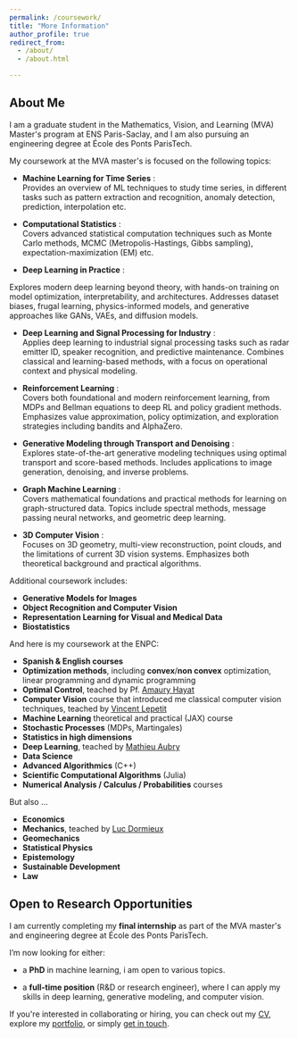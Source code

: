 ```yaml
---
permalink: /coursework/
title: "More Information"
author_profile: true
redirect_from: 
  - /about/
  - /about.html

---
```



## About Me

I am a graduate student in the Mathematics, Vision, and Learning (MVA) Master's program at ENS Paris-Saclay, and I am also pursuing an engineering degree at École des Ponts ParisTech.

My coursework at the MVA master's is focused on the following topics:

* __Machine Learning for Time Series__ :  
Provides an overview of ML techniques to study time series, in different tasks such as pattern extraction and recognition, anomaly detection, prediction, interpolation etc. 


* __Computational Statistics__ :  
Covers advanced statistical computation techniques such as Monte Carlo methods, MCMC (Metropolis-Hastings, Gibbs sampling), expectation-maximization (EM) etc.

* __Deep Learning in Practice__ :  

Explores modern deep learning beyond theory, with hands-on training on model optimization, interpretability, and architectures. Addresses dataset biases, frugal learning, physics-informed models, and generative approaches like GANs, VAEs, and diffusion models.


* __Deep Learning and Signal Processing for Industry__ :  
Applies deep learning to industrial signal processing tasks such as radar emitter ID, speaker recognition, and predictive maintenance. Combines classical and learning-based methods, with a focus on operational context and physical modeling.


* __Reinforcement Learning__ :  
Covers both foundational and modern reinforcement learning, from MDPs and Bellman equations to deep RL and policy gradient methods. Emphasizes value approximation, policy optimization, and exploration strategies including bandits and AlphaZero.

* __Generative Modeling through Transport and Denoising__ :  
Explores state-of-the-art generative modeling techniques using optimal transport and score-based methods. Includes applications to image generation, denoising, and inverse problems.

* __Graph Machine Learning__ :  
Covers mathematical foundations and practical methods for learning on graph-structured data. Topics include spectral methods, message passing neural networks, and geometric deep learning.

* __3D Computer Vision__ :  
Focuses on 3D geometry, multi-view reconstruction, point clouds, and the limitations of current 3D vision systems. Emphasizes both theoretical background and practical algorithms.


Additional coursework includes:  
* __Generative Models for Images__  
* __Object Recognition and Computer Vision__  
* __Representation Learning for Visual and Medical Data__  
* __Biostatistics__

And here is my coursework at the ENPC:
* __Spanish & English courses__
* __Optimization methods__, including __convex__/__non convex__ optimization, linear programming and dynamic programming
* __Optimal Control__, teached by Pf. [Amaury Hayat](https://cermics.enpc.fr/~hayata/)
* __Computer Vision__ course that introduced me classical computer vision techniques, teached by [Vincent Lepetit](https://vincentlepetit.github.io)
* __Machine Learning__ theoretical and practical (JAX) course
* __Stochastic Processes__ (MDPs, Martingales)
* __Statistics in high dimensions__
* __Deep Learning__, teached by [Mathieu Aubry](https://mathieuaubry.github.io)
* __Data Science__
* __Advanced Algorithmics__ (C++)
* __Scientific Computational Algorithms__ (Julia)
* __Numerical Analysis / Calculus / Probabilities__ courses

But also ...
* __Economics__
* __Mechanics__, teached by [Luc Dormieux](https://ecoledesponts.fr/luc-dormieux)
* __Geomechanics__
* __Statistical Physics__
* __Epistemology__
* __Sustainable Development__
* __Law__

## Open to Research Opportunities


I am currently completing my **final internship** as part of the MVA master's and engineering degree at École des Ponts ParisTech.

I’m now looking for either:
- a **PhD** in machine learning, i am open to various topics.

- a **full-time position** (R&D or research engineer), where I can apply my skills in deep learning, generative modeling, and computer vision.

If you're interested in collaborating or hiring, you can check out my [CV](/cv), explore my [portfolio](/portfolio), or simply [get in touch](mailto:fourreaufelix@gmail.com).
